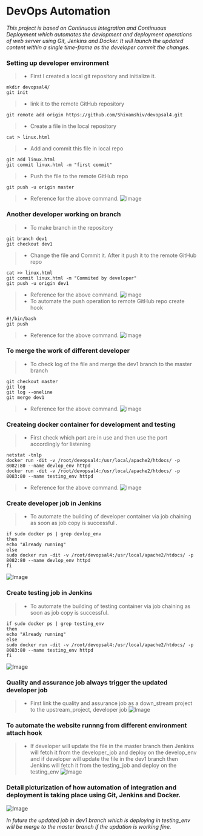 # DevOps Automation
*This project is based on Continuous Integration and Continuous Deployment which automates the devlopment and deployment operations of
web server using Git, Jenkins and Docker. It will launch the updated content within a single time-frame as the developer commit the
changes.*

### Setting up developer environment
> - First I created a local git repository and initialize it.
```
mkdir devopsal4/
git init
```
> - link it to the remote GitHub repository
```
git remote add origin https://github.com/Shivamshiv/devopsal4.git
```
> - Create a file in the local repository
```
cat > linux.html
```
> - Add and commit this file in local repo
```
git add linux.html
git commit linux.html -m "first commit"
```
> - Push the file to the remote GitHub repo
```
git push -u origin master
```
> - Reference for the above command.
![Image](https://github.com/Shivamshiv/devopsal4/blob/master/Screenshot%20(151).png)

### Another developer working on branch
> - To make branch in the repository
```
git branch dev1
git checkout dev1
```
> - Change the file and Commit it. After it push it to the remote GitHub repo
```
cat >> linux.html
git commit linux.html -m "Commited by developer"
git push -u origin dev1
```
> - Reference for the above command.
![Image](https://github.com/Shivamshiv/devopsal4/blob/master/Screenshot%20(152).png)
> - To automate the push operation to remote GitHub repo create hook
```
#!/bin/bash
git push
```
> - Reference for the above command.
![Image](https://github.com/Shivamshiv/devopsal4/blob/master/Screenshot%20(159).png)
### To merge the work of different developer

> - To check log of the file and merge the dev1 branch to the master branch
```
git checkout master
git log
git log --oneline
git merge dev1
```
> - Reference for the above command.
![Image](https://github.com/Shivamshiv/devopsal4/blob/master/Screenshot%20(154).png)

### Createing docker container for development and testing
> - First check which port are in use and then use the port accordingly for listening
```
netstat -tnlp
docker run -dit -v /root/devopsal4:/usr/local/apache2/htdocs/ -p 8082:80 --name devlop_env httpd
docker run -dit -v /root/devopsal4:/usr/local/apache2/htdocs/ -p 8083:80 --name testing_env httpd
```
> - Reference for the above command.
![Image](https://github.com/Shivamshiv/devopsal4/blob/master/Screenshot%20(155).png)

### Create developer job in Jenkins
> - To automate the building of developer container via job chaining as soon as job copy is successful .
```
if sudo docker ps | grep devlop_env
then 
echo "Already running"
else
sudo docker run -dit -v /root/devopsal4:/usr/local/apache2/htdocs/ -p 8082:80 --name devlop_env httpd
fi
```
![Image](https://github.com/Shivamshiv/devopsal4/blob/master/Screenshot%20(156).png)

### Create testing job in Jenkins
> - To automate the building of testing container via job chaining as soon as job copy is successful.
```
if sudo docker ps | grep testing_env
then 
echo "Already running"
else
sudo docker run -dit -v /root/devopsal4:/usr/local/apache2/htdocs/ -p 8083:80 --name testing_env httpd
fi
```
![Image](https://github.com/Shivamshiv/devopsal4/blob/master/Screenshot%20(158).png)

### Quality and assurance job always trigger the updated developer job 
> - First link the quality and assurance job as a down_stream project to the upstream_project, developer job
![Image](https://github.com/Shivamshiv/devopsal4/blob/master/Screenshot%20(157).png)

### To automate the website runnng from different environment attach hook
> - If developer will update the file in the master branch then Jenkins will fetch it from the developer_job and deploy
on the develop_env and if developer will update the file in the dev1 branch then Jenkins will fetch it from the testing_job
and deploy on the testing_env
![Image](https://github.com/Shivamshiv/devopsal4/blob/master/Screenshot%20(161).png)

### Detail picturization of how automation of integration and deployment is taking place using Git, Jenkins and Docker.
![Image](https://github.com/Shivamshiv/devopsal4/blob/master/Screenshot%20(160).png)

*In future the updated job in dev1 branch which is deploying in testing_env will be merge to the master branch if the updation
is working fine.*

